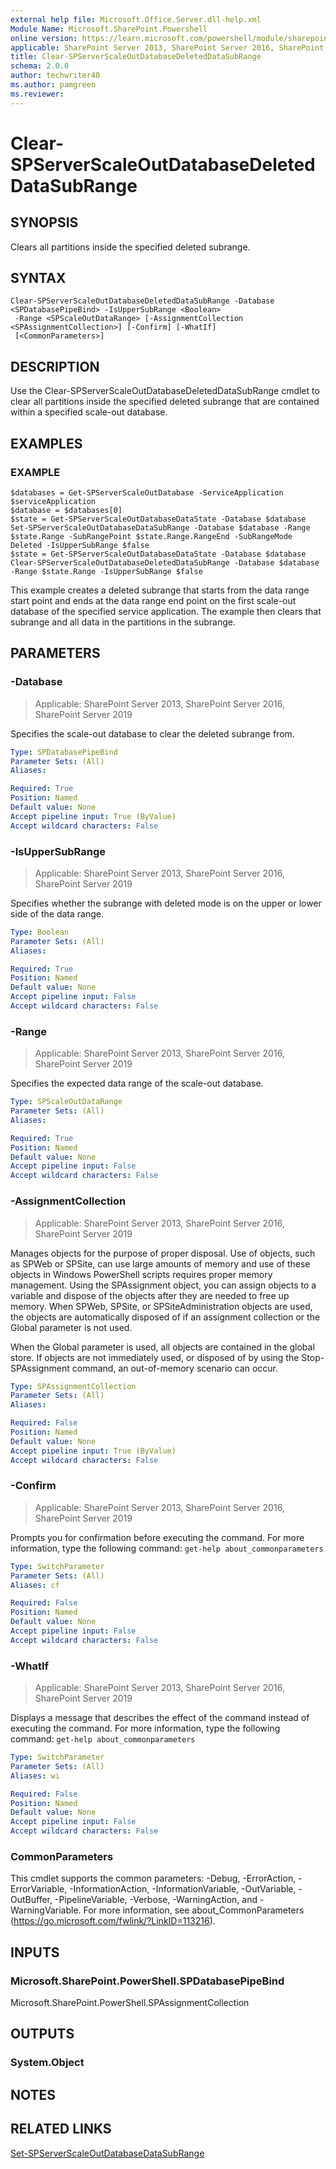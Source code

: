 ```yaml
---
external help file: Microsoft.Office.Server.dll-help.xml
Module Name: Microsoft.SharePoint.Powershell
online version: https://learn.microsoft.com/powershell/module/sharepoint-server/clear-spserverscaleoutdatabasedeleteddatasubrange
applicable: SharePoint Server 2013, SharePoint Server 2016, SharePoint Server 2019
title: Clear-SPServerScaleOutDatabaseDeletedDataSubRange
schema: 2.0.0
author: techwriter40
ms.author: pamgreen
ms.reviewer:
---
```


# Clear-SPServerScaleOutDatabaseDeletedDataSubRange

## SYNOPSIS

Clears all partitions inside the specified deleted subrange.

## SYNTAX

```
Clear-SPServerScaleOutDatabaseDeletedDataSubRange -Database <SPDatabasePipeBind> -IsUpperSubRange <Boolean>
 -Range <SPScaleOutDataRange> [-AssignmentCollection <SPAssignmentCollection>] [-Confirm] [-WhatIf]
 [<CommonParameters>]
```

## DESCRIPTION

Use the Clear-SPServerScaleOutDatabaseDeletedDataSubRange cmdlet to clear all partitions inside the specified deleted subrange that are contained within a specified scale-out database.


## EXAMPLES

### EXAMPLE
```
$databases = Get-SPServerScaleOutDatabase -ServiceApplication $serviceApplication
$database = $databases[0]
$state = Get-SPServerScaleOutDatabaseDataState -Database $database
Set-SPServerScaleOutDatabaseDataSubRange -Database $database -Range $state.Range -SubRangePoint $state.Range.RangeEnd -SubRangeMode Deleted -IsUpperSubRange $false
$state = Get-SPServerScaleOutDatabaseDataState -Database $database
Clear-SPServerScaleOutDatabaseDeletedDataSubRange -Database $database -Range $state.Range -IsUpperSubRange $false
```

This example creates a deleted subrange that starts from the data range start point and ends at the data range end point on the first scale-out database of the specified service application.
The example then clears that subrange and all data in the partitions in the subrange.

## PARAMETERS

### -Database

> Applicable: SharePoint Server 2013, SharePoint Server 2016, SharePoint Server 2019

Specifies the scale-out database to clear the deleted subrange from.

```yaml
Type: SPDatabasePipeBind
Parameter Sets: (All)
Aliases:

Required: True
Position: Named
Default value: None
Accept pipeline input: True (ByValue)
Accept wildcard characters: False
```

### -IsUpperSubRange

> Applicable: SharePoint Server 2013, SharePoint Server 2016, SharePoint Server 2019

Specifies whether the subrange with deleted mode is on the upper or lower side of the data range.

```yaml
Type: Boolean
Parameter Sets: (All)
Aliases:

Required: True
Position: Named
Default value: None
Accept pipeline input: False
Accept wildcard characters: False
```

### -Range

> Applicable: SharePoint Server 2013, SharePoint Server 2016, SharePoint Server 2019

Specifies the expected data range of the scale-out database.

```yaml
Type: SPScaleOutDataRange
Parameter Sets: (All)
Aliases:

Required: True
Position: Named
Default value: None
Accept pipeline input: False
Accept wildcard characters: False
```

### -AssignmentCollection

> Applicable: SharePoint Server 2013, SharePoint Server 2016, SharePoint Server 2019

Manages objects for the purpose of proper disposal.
Use of objects, such as SPWeb or SPSite, can use large amounts of memory and use of these objects in Windows PowerShell scripts requires proper memory management.
Using the SPAssignment object, you can assign objects to a variable and dispose of the objects after they are needed to free up memory.
When SPWeb, SPSite, or SPSiteAdministration objects are used, the objects are automatically disposed of if an assignment collection or the Global parameter is not used.

When the Global parameter is used, all objects are contained in the global store.
If objects are not immediately used, or disposed of by using the Stop-SPAssignment command, an out-of-memory scenario can occur.

```yaml
Type: SPAssignmentCollection
Parameter Sets: (All)
Aliases:

Required: False
Position: Named
Default value: None
Accept pipeline input: True (ByValue)
Accept wildcard characters: False
```

### -Confirm

> Applicable: SharePoint Server 2013, SharePoint Server 2016, SharePoint Server 2019

Prompts you for confirmation before executing the command.
For more information, type the following command: `get-help about_commonparameters`

```yaml
Type: SwitchParameter
Parameter Sets: (All)
Aliases: cf

Required: False
Position: Named
Default value: None
Accept pipeline input: False
Accept wildcard characters: False
```

### -WhatIf

> Applicable: SharePoint Server 2013, SharePoint Server 2016, SharePoint Server 2019

Displays a message that describes the effect of the command instead of executing the command.
For more information, type the following command: `get-help about_commonparameters`

```yaml
Type: SwitchParameter
Parameter Sets: (All)
Aliases: wi

Required: False
Position: Named
Default value: None
Accept pipeline input: False
Accept wildcard characters: False
```

### CommonParameters
This cmdlet supports the common parameters: -Debug, -ErrorAction, -ErrorVariable, -InformationAction, -InformationVariable, -OutVariable, -OutBuffer, -PipelineVariable, -Verbose, -WarningAction, and -WarningVariable. For more information, see about_CommonParameters (https://go.microsoft.com/fwlink/?LinkID=113216).

## INPUTS

### Microsoft.SharePoint.PowerShell.SPDatabasePipeBind
Microsoft.SharePoint.PowerShell.SPAssignmentCollection

## OUTPUTS

### System.Object

## NOTES

## RELATED LINKS

[Set-SPServerScaleOutDatabaseDataSubRange](Set-SPServerScaleOutDatabaseDataSubRange.md)
